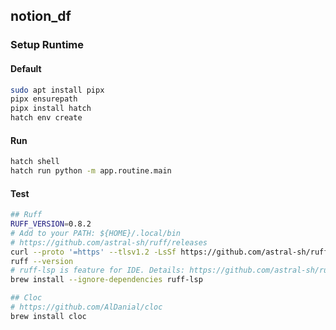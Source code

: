 ## notion_df

<!--

[//]: # (TODO: introduction)

Automate your Notion documents. Create your own routine with the human-friendly editor.  
Notion 편집을 자동화하세요. 에디터 도구를 이용해 여러분만의 편집 루틴을 직접 만들 수 있습니다.
-->

### Setup Runtime

#### Default

```sh
sudo apt install pipx
pipx ensurepath
pipx install hatch
hatch env create
```

#### Run

```sh
hatch shell
hatch run python -m app.routine.main
```

#### Test

```sh
## Ruff
RUFF_VERSION=0.8.2
# Add to your PATH: ${HOME}/.local/bin
# https://github.com/astral-sh/ruff/releases
curl --proto '=https' --tlsv1.2 -LsSf https://github.com/astral-sh/ruff/releases/download/${RUFF_VERSION}/ruff-installer.sh | sh
ruff --version
# ruff-lsp is feature for IDE. Details: https://github.com/astral-sh/ruff-lsp
brew install --ignore-dependencies ruff-lsp

## Cloc
# https://github.com/AlDanial/cloc
brew install cloc
```
